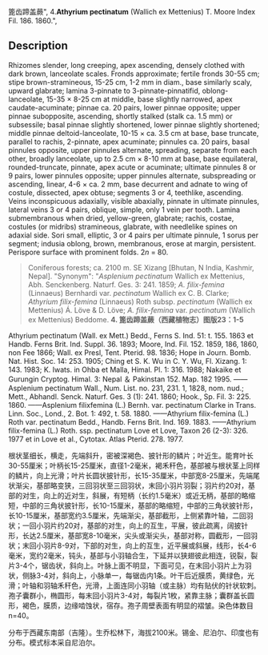 篦齿蹄盖蕨",
4.**Athyrium pectinatum** (Wallich ex Mettenius) T. Moore Index Fil. 186. 1860.",

## Description
Rhizomes slender, long creeping, apex ascending, densely clothed with dark brown, lanceolate scales. Fronds approximate; fertile fronds 30-55 cm; stipe brown-stramineous, 15-25 cm, 1-2 mm in diam., base similarly scaly, upward glabrate; lamina 3-pinnate to 3-pinnate-pinnatifid, oblong-lanceolate, 15-35 × 8-25 cm at middle, base slightly narrowed, apex caudate-acuminate; pinnae ca. 20 pairs, lower pinnae opposite; upper pinnae subopposite, ascending, shortly stalked (stalk ca. 1.5 mm) or subsessile; basal pinnae slightly shortened, lower pinnae slightly shortened; middle pinnae deltoid-lanceolate, 10-15 × ca. 3.5 cm at base, base truncate, parallel to rachis, 2-pinnate, apex acuminate; pinnules ca. 20 pairs, basal pinnules opposite, upper pinnules alternate, spreading, separate from each other, broadly lanceolate, up to 2.5 cm × 8-10 mm at base, base equilateral, rounded-truncate, pinnate, apex acute or acuminate; ultimate pinnules 8 or 9 pairs, lower pinnules opposite; upper pinnules alternate, subspreading or ascending, linear, 4-6 × ca. 2 mm, base decurrent and adnate to wing of costule, dissected, apex obtuse; segments 3 or 4, teethlike, ascending. Veins inconspicuous adaxially, visible abaxially, pinnate in ultimate pinnules, lateral veins 3 or 4 pairs, oblique, simple, only 1 vein per tooth. Lamina submembranous when dried, yellow-green, glabrate; rachis, costae, costules (or midribs) stramineous, glabrate, with needlelike spines on adaxial side. Sori small, elliptic, 3 or 4 pairs per ultimate pinnule, 1 sorus per segment; indusia oblong, brown, membranous, erose at margin, persistent. Perispore surface with prominent folds. 2*n* = 80.

> Coniferous forests; ca. 2100 m. SE Xizang [Bhutan, N India, Kashmir, Nepal].
  "Synonym": "*Asplenium pectinatum* Wallich ex Mettenius, Abh. Senckenberg. Naturf. Ges. 3: 241. 1859; *A. filix-femina* (Linnaeus) Bernhardi var. *pectinatum* Wallich ex C. B. Clarke; *Athyrium filix-femina* (Linnaeus) Roth subsp. *pectinatum* (Wallich ex Mettenius) Á. Löve &amp; D. Löve; *A. filix-femina* var. *pectinatum* (Wallich ex Mettenius) Beddome.
**4. 篦齿蹄盖蕨（西藏植物志）图版23：1-5**

Athyrium pectinatum (Wall. ex Mett.) Bedd., Ferns S. Ind. 51: t. 155. 1863 et Handb. Ferns Brit. Ind. Suppl. 36. 1893; Moore, Ind. Fil. 152. 1859, 186, 1860, non Fee 1866; Wall. ex Presl, Tent. Pterid. 98. 1836; Hope in Journ. Bomb. Nat. Hist. Soc. 14: 253. 1905; Ching et S. K. Wu in C. Y. Wu, Fl. Xizang. 1: 143. 1983; K. Iwats. in Ohba et Malla, Himal. Pl. 1: 316. 1988; Nakaike et Gurungin Cryptog. Himal. 3: Nepal ＆ Pakinstan 152. Map. 182 1995. ——Asplenium pectinatum Wall., Num. List. no. 231, 231. 1, 1828, nom. nud.; Mett., Abhandl. Senck. Naturf. Ges. 3 (1): 241. 1860; Hook., Sp. Fil. 3: 225. 1860. ——Asplenium filixfemina (L.) Bernh. var. pectinatum Clarke in Trans. Linn. Soc., Lond., 2. Bot. 1: 492, t. 58. 1880. ——Athyrium filix-femina (L.) Roth var. pectinatum Bedd., Handb. Ferns Brit. Ind. 169. 1883. ——Athyrium filix-femina (L.) Roth. ssp. pectinatum Love et Love, Taxon 26 (2-3): 326. 1977 et in Love et al., Cytotax. Atlas Pterid. 278. 1977.

根状茎细长，横走，先端斜升，密被深褐色、披针形的鳞片；叶近生。能育叶长30-55厘米；叶柄长15-25厘米，直径1-2毫米，褐禾秆色，基部被与根状茎上同样的鳞片，向上光滑；叶片长圆状披针形，长15-35厘米，中部宽8-25厘米，先端尾状渐尖，基部略变狭，三回羽状至三回羽状，末回小羽片羽裂；羽片约20对，基部的对生，向上的近对生，斜展，有短柄（长约1.5毫米）或近无柄，基部的略缩短，中部的三角状披针形，长10-15厘米，基部的略缩短，中部的三角状披针形，长10-15厘米，基部宽约3.5厘米，先端渐尖，基部截形，上侧紧靠叶轴，二回羽状；一回小羽片约20对，基部的对生，向上的互生，平展，彼此疏离，阔披针形，长达2.5厘米，基部宽8-10毫米，尖头或渐尖头，基部对称，圆截形，一回羽状；末回小羽片8-9对，下部的对生，向上的互生，近平展或斜展，线形，长4-6毫米，宽约2毫米，钝头，基部与小羽轴合生，下延并以狭翅彼此相连，锐裂，裂片3-4个，锯齿状，斜向上。叶脉上面不明显，下面可见，在末回小羽片上为羽状，侧脉3-4对，斜向上，小脉单一，每锯齿内1条。叶干后近膜质，黄绿色，光滑；叶轴和羽轴禾秆色，光滑，上面连同小羽轴（或主脉）均有贴伏的针状软刺。孢子囊群小，椭圆形，每末回小羽片3-4对，每裂片1枚，紧靠主脉；囊群盖长圆形，褐色，膜质，边缘啮蚀状，宿存。孢子周壁表面有明显的褶皱。染色体数目n=40。

分布于西藏东南部（吉隆）。生乔松林下，海拔2100米。锡金、尼泊尔、印度也有分布。模式标本采自尼泊尔。
